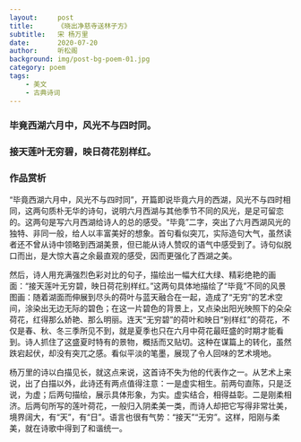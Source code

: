 ```yaml
---
layout:     post
title:      《晓出净慈寺送林子方》
subtitle:   宋 杨万里
date:       2020-07-20
author:     听松阁
background: img/post-bg-poem-01.jpg
category: poem
tags:
    - 美文
    - 古典诗词
---
```


### 毕竟西湖六月中，风光不与四时同。
### 接天莲叶无穷碧，映日荷花别样红。


### 作品赏析
“毕竟西湖六月中，风光不与四时同”，开篇即说毕竟六月的西湖，风光不与四时相同，这两句质朴无华的诗句，说明六月西湖与其他季节不同的风光，是足可留恋的。这两句是写六月西湖给诗人的总的感受。“毕竟”二字，突出了六月西湖风光的独特、非同一般，给人以丰富美好的想象。首句看似突兀，实际造句大气，虽然读者还不曾从诗中领略到西湖美景，但已能从诗人赞叹的语气中感受到了。诗句似脱口而出，是大惊大喜之余最直观的感受，因而更强化了西湖之美。


然后，诗人用充满强烈色彩对比的句子，描绘出一幅大红大绿、精彩绝艳的画面：“接天莲叶无穷碧，映日荷花别样红。”这两句具体地描绘了“毕竟”不同的风景图画：随着湖面而伸展到尽头的荷叶与蓝天融合在一起，造成了“无穷”的艺术空间，涂染出无边无际的碧色；在这一片碧色的背景上，又点染出阳光映照下的朵朵荷花，红得那么娇艳、那么明丽。连天“无穷碧”的荷叶和映日“别样红”的荷花，不仅是春、秋、冬三季所见不到，就是夏季也只在六月中荷花最旺盛的时期才能看到。诗人抓住了这盛夏时特有的景物，概括而又贴切。这种在谋篇上的转化，虽然跌宕起伏，却没有突兀之感。看似平淡的笔墨，展现了令人回味的艺术境地。


杨万里的诗以白描见长，就这点来说，这首诗不失为他的代表作之一。从艺术上来说，出了白描以外，此诗还有两点值得注意：一是虚实相生。前两句直陈，只是泛说，为虚；后两句描绘，展示具体形象，为实。虚实结合，相得益彰。二是刚柔相济。后两句所写的莲叶荷花，一般归入阴柔美一类，而诗人却把它写得非常壮美，境界阔大，有“天”，有“日”。语言也很有气势：“接天”“无穷”。这样，阳刚与柔美，就在诗歌中得到了和谐统一。
